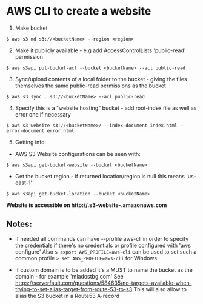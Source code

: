# AWS CLI to create a website

1. Make bucket
```
$ aws s3 md s3://<bucketName> --region <region>
```

2. Make it publicly available - e.g add AccessControlLists 'public-read' permission
```
$ aws s3api put-bucket-acl --bucket <bucketName> --acl public-read
```

3. Sync/upload contents of a local folder to the bucket - giving the files themselves the same public-read permissions as the bucket
```
$ aws s3 sync . s3://<bucketName> --acl public-read
```

4. Specify this is a "website hosting" bucket - add root-index file as well as error one if necessary
```
$ aws s3 website s3://<bucketName>/ --index-document index.html --error-document error.html
```

5. Getting info:
- AWS S3 Website configurations can be seen with:
```
$ aws s3api get-bucket-website --bucket <bucketName>
```
- Get the bucket region - if returned location/region is null this means 'us-east-1'
```
$ aws s3api get-bucket-location --bucket <bucketName>
```

**Website is accessible on http://<bucket-name>.s3-website-<region>.amazonaws.com**

## Notes:

- If needed all commands can have --profile aws-cli in order to specify the credentials if there's no credentials or profile configured with 'aws configure'
  Also ```$ export AWS_PROFILE=aws-cli``` can be used to set such a common profile ```> set AWS_PROFILE=aws-cli``` for Windows

- If custom domain is to be added it's a MUST to name the bucket as the domain - for example 'mladostbg.com'
  See https://serverfault.com/questions/584635/no-targets-available-when-trying-to-set-alias-target-from-route-53-to-s3
  This will also allow to alias the S3 bucket in a Route53 A-record
